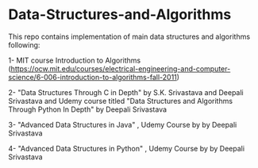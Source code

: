 # Data-Structures-and-Algorithms

This repo contains implementation of main data structures and algorithms 
following:

1- MIT course Introduction to Algorithms (https://ocw.mit.edu/courses/electrical-engineering-and-computer-science/6-006-introduction-to-algorithms-fall-2011)

2- "Data Structures Through C in Depth" by S.K. Srivastava and Deepali Srivastava and Udemy
course titled "Data Structures and Algorithms Through Python In Depth" by Deepali Srivastava 

3- "Advanced Data Structures in Java" , Udemy Course by by Deepali Srivastava 

4- "Advanced Data Structures in Python" , Udemy Course by by Deepali Srivastava 

